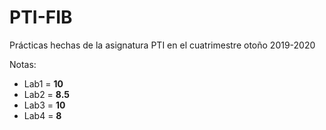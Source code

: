 # PTI-FIB
Prácticas hechas de la asignatura PTI en el cuatrimestre otoño 2019-2020

Notas:
* Lab1 = **10**
* Lab2 = **8.5**
* Lab3 = **10**
* Lab4 = **8**

